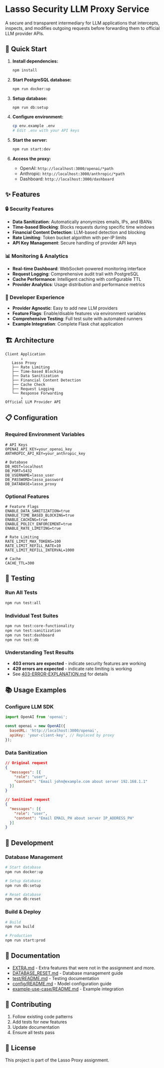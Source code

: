 # Lasso Security LLM Proxy Service

A secure and transparent intermediary for LLM applications that intercepts, inspects, and modifies outgoing requests before forwarding them to official LLM provider APIs.

## 🚀 Quick Start

1. **Install dependencies:**
   ```bash
   npm install
   ```

2. **Start PostgreSQL database:**
   ```bash
   npm run docker:up
   ```

3. **Setup database:**
   ```bash
   npm run db:setup
   ```

4. **Configure environment:**
   ```bash
   cp env.example .env
   # Edit .env with your API keys
   ```

5. **Start the server:**
   ```bash
   npm run start:dev
   ```

6. **Access the proxy:**
   - OpenAI: `http://localhost:3000/openai/*path`
   - Anthropic: `http://localhost:3000/anthropic/*path`
   - Dashboard: `http://localhost:3000/dashboard`

## ✨ Features

### 🔒 Security Features
- **Data Sanitization**: Automatically anonymizes emails, IPs, and IBANs
- **Time-based Blocking**: Blocks requests during specific time windows
- **Financial Content Detection**: LLM-based detection and blocking
- **Rate Limiting**: Token bucket algorithm with per-IP limits
- **API Key Management**: Secure handling of provider API keys

### 📊 Monitoring & Analytics
- **Real-time Dashboard**: WebSocket-powered monitoring interface
- **Request Logging**: Comprehensive audit trail with PostgreSQL
- **Cache Performance**: Intelligent caching with configurable TTL
- **Provider Analytics**: Usage distribution and performance metrics

### 🔧 Developer Experience
- **Provider Agnostic**: Easy to add new LLM providers
- **Feature Flags**: Enable/disable features via environment variables
- **Comprehensive Testing**: Full test suite with automated runners
- **Example Integration**: Complete Flask chat application

## 🏗️ Architecture

```
Client Application
       ↓
   Lasso Proxy
   ├── Rate Limiting
   ├── Time-based Blocking
   ├── Data Sanitization
   ├── Financial Content Detection
   ├── Cache Check
   ├── Request Logging
   └── Response Forwarding
       ↓
Official LLM Provider API
```

## 📋 Configuration

### Required Environment Variables
```env
# API Keys
OPENAI_API_KEY=your_openai_key
ANTHROPIC_API_KEY=your_anthropic_key

# Database
DB_HOST=localhost
DB_PORT=5432
DB_USERNAME=lasso_user
DB_PASSWORD=lasso_password
DB_DATABASE=lasso_proxy
```

### Optional Features
```env
# Feature Flags
ENABLE_DATA_SANITIZATION=true
ENABLE_TIME_BASED_BLOCKING=true
ENABLE_CACHING=true
ENABLE_POLICY_ENFORCEMENT=true
ENABLE_RATE_LIMITING=true

# Rate Limiting
RATE_LIMIT_MAX_TOKENS=100
RATE_LIMIT_REFILL_RATE=10
RATE_LIMIT_REFILL_INTERVAL=1000

# Cache
CACHE_TTL=300
```

## 🧪 Testing

### Run All Tests
```bash
npm run test:all
```

### Individual Test Suites
```bash
npm run test:core-functionality
npm run test:sanitization
npm run test:dashboard
npm run test:db
```

### Understanding Test Results
- **403 errors are expected** - indicate security features are working
- **429 errors are expected** - indicate rate limiting is working
- See [403-ERROR-EXPLANATION.md](403-ERROR-EXPLANATION.md) for details

## 📚 Usage Examples

### Configure LLM SDK
```javascript
import OpenAI from 'openai';

const openai = new OpenAI({
  baseURL: 'http://localhost:3000/openai',
  apiKey: 'your-client-key', // Replaced by proxy
});
```

### Data Sanitization
```json
// Original request
{
  "messages": [{
    "role": "user",
    "content": "Email john@example.com about server 192.168.1.1"
  }]
}

// Sanitized request
{
  "messages": [{
    "role": "user", 
    "content": "Email EMAIL_PH about server IP_ADDRESS_PH"
  }]
}
```

## 🔧 Development

### Database Management
```bash
# Start database
npm run docker:up

# Setup database
npm run db:setup

# Reset database
npm run db:reset
```

### Build & Deploy
```bash
# Build
npm run build

# Production
npm run start:prod
```

## 📖 Documentation

- [EXTRA.md](EXTRA.md) - Extra features that were not in the assignment and more.
- [DATABASE_RESET.md](DATABASE_RESET.md) - Database management guide
- [test/README.md](test/README.md) - Testing documentation
- [config/README.md](config/README.md) - Model configuration guide
- [example-use-case/README.md](example-use-case/README.md) - Example integration

## 🤝 Contributing

1. Follow existing code patterns
2. Add tests for new features
3. Update documentation
4. Ensure all tests pass

## 📄 License

This project is part of the Lasso Proxy assignment.
